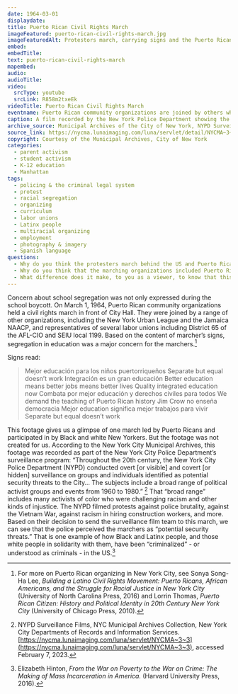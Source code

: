 ```yaml
---
date: 1964-03-01
displaydate: 
title: Puerto Rican Civil Rights March 
imageFeatured: puerto-rican-civil-rights-march.jpg
imageFeaturedAlt: Protestors march, carrying signs and the Puerto Rican flag
embed: 
embedTitle: 
text: puerto-rican-civil-rights-march
mapembed: 
audio: 
audioTitle: 
video: 
  srcType: youtube
  srcLink: R858m2txeEk
videoTitle: Puerto Rican Civil Rights March 
eventname: Puerto Rican community organizations are joined by others who are in solidarity with them marching at City Hall.
caption: A film recorded by the New York Police Department showing the Puerto Rican Civil Rights march on March 1, 1964. Puerto Rican community organizations are joined by others who are in solidarity with them marching at City Hall. 
archive_source: Municipal Archives of the City of New York, NYPD Surveillance Films
source_link: https://nycma.lunaimaging.com/luna/servlet/detail/NYCMA~3~3~234~1233385:City-Hall-Puerto-Rican-March--Demon?sort=identifier%2Ctitle%2Cdate&qvq=q:0173;sort:identifier%2Ctitle%2Cdate;lc:NYCMA~3~3&mi=0&trs=1
copyright: Courtesy of the Municipal Archives, City of New York
categories:
  - parent activism
  - student activism
  - K-12 education
  - Manhattan
tags:
  - policing & the criminal legal system
  - protest
  - racial segregation
  - organizing
  - curriculum
  - labor unions
  - Latinx people
  - multiracial organizing
  - employment
  - photography & imagery
  - Spanish language
questions:
  - Why do you think the protesters march behind the US and Puerto Rican flags? What are they hoping to communicate? 
  - Why do you think that the marching organizations included Puerto Rican organizations, Black organizations, and labor unions, among others? What links these organizations together? 
  - What difference does it make, to you as a viewer, to know that this footage was recorded by the New York Police Department? How does that affect what we can learn from it? How do you think the participating students and adults would have felt if they knew they were being recorded by the police? 
---
```


Concern about school segregation was not only expressed during the school boycott. On March 1, 1964, Puerto Rican community organizations held a civil rights march in front of City Hall. They were joined by a range of other organizations, including the New York Urban League and the Jamaica NAACP, and representatives of several labor unions including District 65 of the AFL-CIO and SEIU local 1199. Based on the content of marcher’s signs, segregation in education was a major concern for the marchers.[^1]

Signs read:

> Mejor educación para los niños puertorriqueños
> Separate but equal doesn’t work
> Integración es un gran educación
> Better education means better jobs means better lives
> Quality integrated education now
> Combata por mejor educación y derechos civiles para todos
> We demand the teaching of Puerto Rican history
> Jim Crow no enseña democracia
> Mejor education significa mejor trabajos para vivir
> Separate but equal doesn’t work

This footage gives us a glimpse of one march led by Puerto Ricans and participated in by Black and white New Yorkers. But the footage was not created for us. According to the New York City Municipal Archives, this footage was recorded as part of the New York City Police Department’s surveillance program: “Throughout the 20th century, the New York City Police Department (NYPD) conducted overt [or visible] and covert [or hidden]  surveillance on groups and individuals identified as potential security threats to the City… The subjects include a broad range of political activist groups and events from 1960 to 1980.” [^2] That “broad range” includes many activists of color who were challenging racism and other kinds of injustice. The NYPD filmed protests against police brutality, against the Vietnam War, against racism in hiring construction workers, and more. Based on their decision to send the surveillance film team to this march, we can see that the police perceived the marchers  as “potential security threats.” That is one example of how Black and Latinx people, and those white people in solidarity with them, have been “criminalized” - or understood as criminals - in the US.[^3]

[^1]: For more on Puerto Rican organizing in New York City, see Sonya Song-Ha Lee, *Building a Latino Civil Rights Movement: Puerto Ricans, African Americans, and the Struggle for Racial Justice in New York City* (University of North Carolina Press, 2016) and Lorrin Thomas, *Puerto Rican Citizen: History and Political Identity in 20th Century New York City* (University of Chicago Press, 2010).

[^2]: NYPD Surveillance Films, NYC Municipal Archives Collection, New York City Departments of Records and Information Services. [https://nycma.lunaimaging.com/luna/servlet/NYCMA~3~3](https://nycma.lunaimaging.com/luna/servlet/NYCMA~3~3), accessed February 7, 2023.

[^3]: Elizabeth Hinton, *From the War on Poverty to the War on Crime: The Making of Mass Incarceration in America.* (Harvard University Press, 2016).
